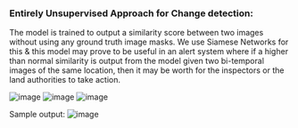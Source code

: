 ### Entirely Unsupervised Approach for Change detection:

The model is trained to output a similarity score between two images without using any ground truth image masks. We use Siamese Networks for this & this model may prove to be useful in an alert system where if a higher than normal similarity is output from the model given two bi-temporal images of the same location, then it may be worth for the inspectors or the land authorities to take action.

![image](https://user-images.githubusercontent.com/51030860/228423379-c7b1c155-5492-452a-936f-f1ecae808810.png)
![image](https://user-images.githubusercontent.com/51030860/228423407-0058539d-7521-4f8b-a2e2-d14d76712a8d.png)
![image](https://user-images.githubusercontent.com/51030860/228423429-dea6b595-5c7f-4d6c-9f09-2b1815d586e1.png)

Sample output:
![image](https://user-images.githubusercontent.com/51030860/228423478-65fc7596-6bac-402d-b4e4-d7470a01701c.png)
